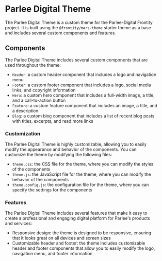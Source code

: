 # Parlee Digital Theme

The Parlee Digital Theme is a custom theme for the Parlee-Digital Frontity project. It is built using the `@frontity/mars-theme` starter theme as a base and includes several custom components and features.

## Components

The Parlee Digital Theme includes several custom components that are used throughout the theme:

- `Header`: a custom header component that includes a logo and navigation menu
- `Footer`: a custom footer component that includes a logo, social media links, and copyright information
- `Hero`: a custom hero component that includes a full-width image, a title, and a call-to-action button
- `Feature`: a custom feature component that includes an image, a title, and a description
- `Blog`: a custom blog component that includes a list of recent blog posts with titles, excerpts, and read more links

### Customization

The Parlee Digital Theme is highly customizable, allowing you to easily modify the appearance and behavior of the components. You can customize the theme by modifying the following files:

- `theme.css`: the CSS file for the theme, where you can modify the styles of the components
- `theme.js`: the JavaScript file for the theme, where you can modify the behavior of the components
- `theme.config.js`: the configuration file for the theme, where you can specify the settings for the components

### Features

The Parlee Digital Theme includes several features that make it easy to create a professional and engaging digital platform for Parlee's products and services:

- Responsive design: the theme is designed to be responsive, ensuring that it looks great on all devices and screen sizes
- Customizable header and footer: the theme includes customizable header and footer components that allow you to easily modify the logo, navigation menu, and footer information

